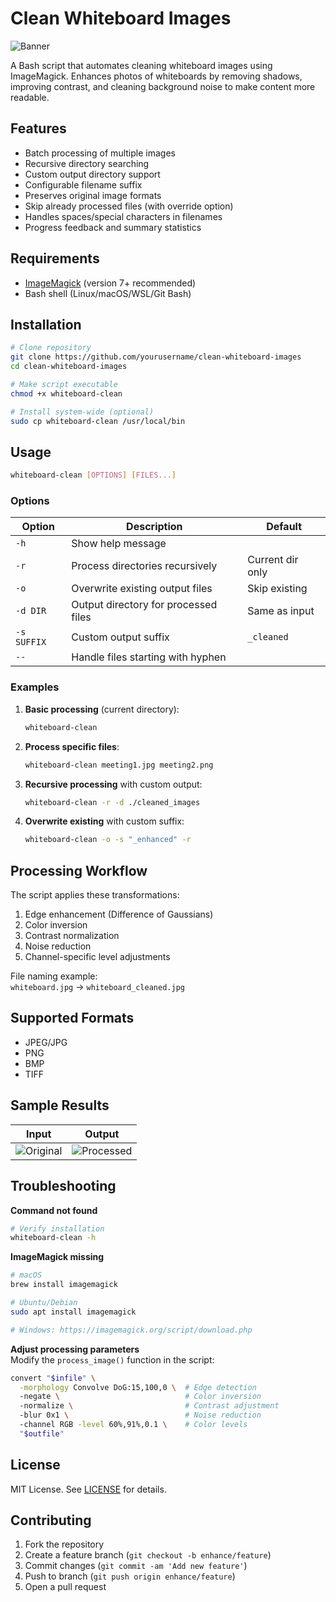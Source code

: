 # Clean Whiteboard Images

![Banner](https://via.placeholder.com/800x200?text=Clean+Whiteboard+Images+%7C+Enhanced+Documentation+from+Photos)

A Bash script that automates cleaning whiteboard images using ImageMagick. Enhances photos of whiteboards by removing shadows, improving contrast, and cleaning background noise to make content more readable.

## Features

- Batch processing of multiple images
- Recursive directory searching
- Custom output directory support
- Configurable filename suffix
- Preserves original image formats
- Skip already processed files (with override option)
- Handles spaces/special characters in filenames
- Progress feedback and summary statistics

## Requirements

- [ImageMagick](https://imagemagick.org) (version 7+ recommended)
- Bash shell (Linux/macOS/WSL/Git Bash)

## Installation

```bash
# Clone repository
git clone https://github.com/yourusername/clean-whiteboard-images
cd clean-whiteboard-images

# Make script executable
chmod +x whiteboard-clean

# Install system-wide (optional)
sudo cp whiteboard-clean /usr/local/bin
```

## Usage

```bash
whiteboard-clean [OPTIONS] [FILES...]
```

### Options
| Option | Description                              | Default          |
|--------|------------------------------------------|------------------|
| `-h`   | Show help message                        |                  |
| `-r`   | Process directories recursively          | Current dir only |
| `-o`   | Overwrite existing output files          | Skip existing    |
| `-d DIR` | Output directory for processed files     | Same as input    |
| `-s SUFFIX` | Custom output suffix                   | `_cleaned`       |
| `--`   | Handle files starting with hyphen        |                  |

### Examples

1. **Basic processing** (current directory):
   ```bash
   whiteboard-clean
   ```

2. **Process specific files**:
   ```bash
   whiteboard-clean meeting1.jpg meeting2.png
   ```

3. **Recursive processing** with custom output:
   ```bash
   whiteboard-clean -r -d ./cleaned_images
   ```

4. **Overwrite existing** with custom suffix:
   ```bash
   whiteboard-clean -o -s "_enhanced" -r
   ```

## Processing Workflow

The script applies these transformations:
1. Edge enhancement (Difference of Gaussians)
2. Color inversion
3. Contrast normalization
4. Noise reduction
5. Channel-specific level adjustments

File naming example:  
`whiteboard.jpg` → `whiteboard_cleaned.jpg`

## Supported Formats

- JPEG/JPG
- PNG
- BMP
- TIFF

## Sample Results

| Input | Output |
|-------|--------|
| ![Original](https://via.placeholder.com/300x200?text=Original+Whiteboard+Photo) | ![Processed](https://via.placeholder.com/300x200?text=Enhanced+Whiteboard+Image) |

## Troubleshooting

**Command not found**  
```bash
# Verify installation
whiteboard-clean -h
```

**ImageMagick missing**  
```bash
# macOS
brew install imagemagick

# Ubuntu/Debian
sudo apt install imagemagick

# Windows: https://imagemagick.org/script/download.php
```

**Adjust processing parameters**  
Modify the `process_image()` function in the script:
```bash
convert "$infile" \
  -morphology Convolve DoG:15,100,0 \  # Edge detection
  -negate \                            # Color inversion
  -normalize \                         # Contrast adjustment
  -blur 0x1 \                          # Noise reduction
  -channel RGB -level 60%,91%,0.1 \    # Color levels
  "$outfile"
```

## License

MIT License. See [LICENSE](LICENSE) for details.

## Contributing

1. Fork the repository
2. Create a feature branch (`git checkout -b enhance/feature`)
3. Commit changes (`git commit -am 'Add new feature'`)
4. Push to branch (`git push origin enhance/feature`)
5. Open a pull request